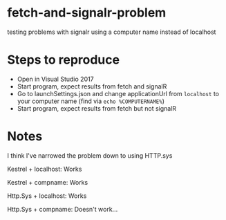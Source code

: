 # fetch-and-signalr-problem
testing problems with signalr using a computer name instead of localhost

# Steps to reproduce
- Open in Visual Studio 2017
- Start program, expect results from fetch and signalR
- Go to launchSettings.json and change applicationUrl from `localhost` to your computer name (find via `echo %COMPUTERNAME%`)
- Start program, expect results from fetch but not signalR

# Notes
I think I've narrowed the problem down to using HTTP.sys

Kestrel + localhost: Works

Kestrel + compname: Works

Http.Sys + localhost: Works

Http.Sys + compname: Doesn't work...
